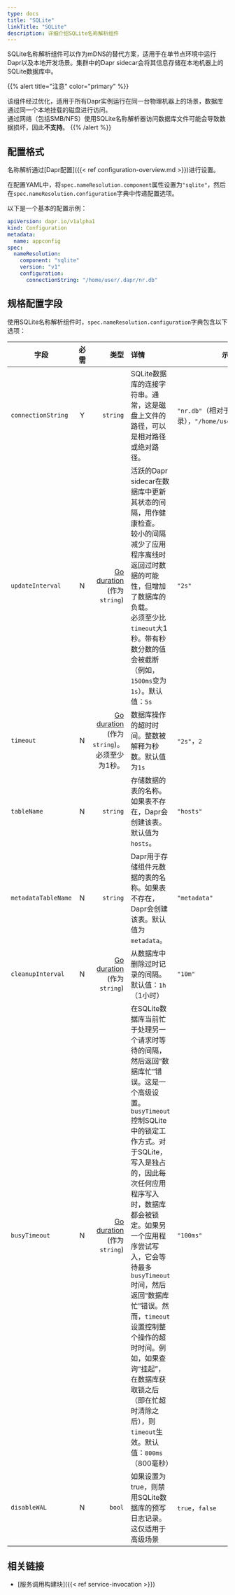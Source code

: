 ```yaml
---
type: docs
title: "SQLite"
linkTitle: "SQLite"
description: 详细介绍SQLite名称解析组件
---
```


SQLite名称解析组件可以作为mDNS的替代方案，适用于在单节点环境中运行Dapr以及本地开发场景。集群中的Dapr sidecar会将其信息存储在本地机器上的SQLite数据库中。

{{% alert title="注意" color="primary" %}}

该组件经过优化，适用于所有Dapr实例运行在同一台物理机器上的场景，数据库通过同一个本地挂载的磁盘进行访问。  
通过网络（包括SMB/NFS）使用SQLite名称解析器访问数据库文件可能会导致数据损坏，因此**不支持**。
{{% /alert %}}

## 配置格式

名称解析通过[Dapr配置]({{< ref configuration-overview.md >}})进行设置。

在配置YAML中，将`spec.nameResolution.component`属性设置为`"sqlite"`，然后在`spec.nameResolution.configuration`字典中传递配置选项。

以下是一个基本的配置示例：

```yaml
apiVersion: dapr.io/v1alpha1
kind: Configuration
metadata:
  name: appconfig
spec:
  nameResolution:
    component: "sqlite"
    version: "v1"
    configuration:
      connectionString: "/home/user/.dapr/nr.db"
```

## 规格配置字段

使用SQLite名称解析组件时，`spec.nameResolution.configuration`字典包含以下选项：

| 字段        | 必需 | 类型 | 详情  | 示例 |
|--------------|:--------:|-----:|:---------|----------|
| `connectionString` | Y | `string` | SQLite数据库的连接字符串。通常，这是磁盘上文件的路径，可以是相对路径或绝对路径。 | `"nr.db"`（相对于工作目录），`"/home/user/.dapr/nr.db"` |
| `updateInterval` | N | [Go duration](https://pkg.go.dev/time#ParseDuration) (作为`string`) | 活跃的Dapr sidecar在数据库中更新其状态的间隔，用作健康检查。<br>较小的间隔减少了应用程序离线时返回过时数据的可能性，但增加了数据库的负载。<br>必须至少比`timeout`大1秒。带有秒数分数的值会被截断（例如，`1500ms`变为`1s`）。默认值：`5s` | `"2s"` |
| `timeout` | N | [Go duration](https://pkg.go.dev/time#ParseDuration) (作为`string`)。<br>必须至少为1秒。 | 数据库操作的超时时间。整数被解释为秒数。默认值为`1s` | `"2s"`，`2` |
| `tableName` | N | `string` | 存储数据的表的名称。如果表不存在，Dapr会创建该表。默认值为`hosts`。 | `"hosts"` |
| `metadataTableName` | N | `string` | Dapr用于存储组件元数据的表的名称。如果表不存在，Dapr会创建该表。默认值为`metadata`。 | `"metadata"` |
| `cleanupInterval` | N | [Go duration](https://pkg.go.dev/time#ParseDuration) (作为`string`) | 从数据库中删除过时记录的间隔。默认值：`1h`（1小时） | `"10m"` |
| `busyTimeout` | N | [Go duration](https://pkg.go.dev/time#ParseDuration) (作为`string`) | 在SQLite数据库当前忙于处理另一个请求时等待的间隔，然后返回“数据库忙”错误。这是一个高级设置。</br>`busyTimeout`控制SQLite中的锁定工作方式。对于SQLite，写入是独占的，因此每次任何应用程序写入时，数据库都会被锁定。如果另一个应用程序尝试写入，它会等待最多`busyTimeout`时间，然后返回“数据库忙”错误。然而，`timeout`设置控制整个操作的超时时间。例如，如果查询“挂起”，在数据库获取锁之后（即在忙超时清除之后），则`timeout`生效。默认值：`800ms`（800毫秒） | `"100ms"` |
| `disableWAL` | N | `bool` | 如果设置为true，则禁用SQLite数据库的预写日志记录。这仅适用于高级场景 | `true`，`false` |

## 相关链接

- [服务调用构建块]({{< ref service-invocation >}})
